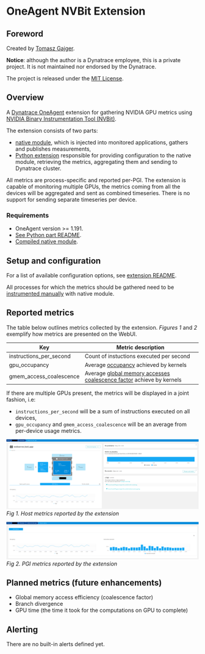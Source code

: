 # OneAgent NVBit Extension

## Foreword

Created by [Tomasz Gajger](https://github.com/tomix86).

**Notice**: although the author is a Dynatrace employee, this is a private project. It is not maintained nor endorsed by the Dynatrace.

The project is released under the [MIT License](LICENSE).

## Overview

A [Dynatrace OneAgent](https://www.dynatrace.com/support/help/) extension for gathering NVIDIA GPU metrics using [NVIDIA Binary Instrumentation Tool (NVBit)](https://github.com/NVlabs/NVBit).

The extension consists of two parts:

* [native module](nvbit-module/README.md), which is injected into monitored applications, gathers and publishes measurements,
* [Python extension](extension/README.md) responsible for providing configuration to the native module, retrieving the metrics, aggregating them and sending to Dynatrace cluster.

All metrics are process-specific and reported per-PGI. The extension is capable of monitoring multiple GPUs, the metrics coming from all the devices will be aggregated and sent as combined timeseries.
There is no support for sending separate timeseries per device.

### Requirements

* OneAgent version >= 1.191.
* [See Python part README](extension/README.md#requirements).
* [Compiled native module](nvbit-module/README.md#building).

## Setup and configuration

For a list of available configuration options, see [extension README](extension/README.md#configuration).

All processes for which the metrics should be gathered need to be [instrumented manually](nvbit-module/README.md#overview) with native module.

## Reported metrics

The table below outlines metrics collected by the extension. *Figures 1* and *2* exemplify how metrics are presented on the WebUI.

| Key                               | Metric description |
|-----------------------------------|--------------------|
| instructions_per_second           | Count of instuctions executed per second |
| gpu_occupancy                     | Average [occupancy](https://docs.nvidia.com/gameworks/index.html#developertools/desktop/analysis/report/cudaexperiments/kernellevel/achievedoccupancy.htm) achieved by kernels |
| gmem_access_coalescence           | Average [global memory accesses coalescence factor](https://developer.nvidia.com/blog/how-access-global-memory-efficiently-cuda-c-kernels/) achieve by kernels |

If there are multiple GPUs present, the metrics will be displayed in a joint fashion, i.e:

* `instructions_per_second` will be a sum of instructions executed on all devices,
* `gpu_occupancy` and `gmem_access_coalescence` will be an average from per-device usage metrics.

![Host metrics display](docs/images/host_screen_keymetrics.png)
\
_Fig 1. Host metrics reported by the extension_

![PGI metrics display](docs/images/process_screen_metrics.png)
\
_Fig 2. PGI metrics reported by the extension_

## Planned metrics (future enhancements)

* Global memory access efficiency (coalescence factor)
* Branch divergence
* GPU time (the time it took for the computations on GPU to complete)

## Alerting

There are no built-in alerts defined yet.
